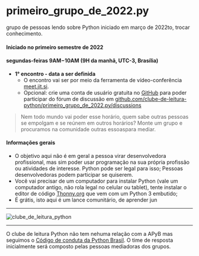 # primeiro_grupo_de_2022.py
grupo de pessoas lendo sobre Python iniciado em março de 2022to, trocar conhecimento.

#### Iniciado no primeiro semestre de 2022
#### segundas-feiras **9AM−10AM** (9H da manhã, UTC-3, Brasília) 

- **1° encontro - data a ser definida**
  - O encontro vai ser por meio da ferramenta de vídeo-conferência [meet.jit.si](https://meet.jit.si/).
  - Opcional: crie uma conta de usuário gratuita no [GitHub](https://github.com/signup) para poder participar do fórum de discussão em [github.com/clube-de-leitura-python/primeiro_grupo_de_2022.py/discussions](https://github.com/clube-de-leitura-python/primeiro_grupo_de_2022.py/discussions)

> Nem todo mundo vai poder esse horário, quem sabe outras pessoas se empolgam e se reúnem em outros horários?
> Monte um grupo e procuramos na comunidade outras essoaspara mediar.

#### Informações gerais
- O objetivo aqui não é em geral a pessoa virar desenvolvedora profissional, mas sim poder usar programação na sua própria profissão ou atividades de interesse. Python pode ser legal para isso; Pessoas desenvolvedoras podem participar se quiserem.
- Você vai precisar de um computador para instalar Python (vale um computador antigo, não rola legal no celular ou tablet), tente instalar o editor de código [Thonny.org](https://thonny.org) que vem com um Python 3 embutido;
- É grátis, isto aqui é um lance comunitário, de aprender jun

---

![clube_de_leitura_python](https://user-images.githubusercontent.com/3694604/126589139-b52c2bc0-937a-4238-b3ba-189dec5d4c64.png)

---

O clube de leitura Python não tem nehuma relação com a APyB mas seguimos o [Código de conduta da Python Brasil](https://python.org.br/cdc/). O time de resposta inicialmente será composto pelas pessoas mediadoras dos grupos.

